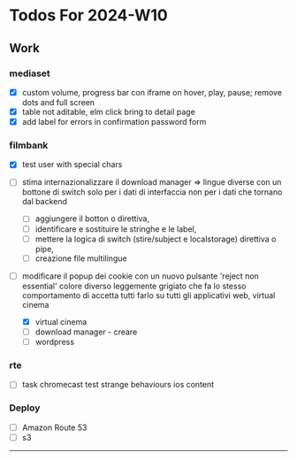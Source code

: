 # Todos For 2024-W10

## Work

### mediaset

- [x] custom volume, progress bar con iframe on hover, play, pause; remove dots and full screen
- [x] table not aditable, elm click bring to detail page
- [x] add label for errors in confirmation password form

### filmbank

- [x] test user with special chars
- [ ] stima internazionalizzare il download manager => lingue diverse con un bottone di switch solo per i dati di interfaccia non per i dati che tornano dal backend

  - [ ] aggiungere il botton o direttiva,
  - [ ] identificare e sostituire le stringhe e le label,
  - [ ] mettere la logica di switch (stire/subject e localstorage) direttiva o pipe,
  - [ ] creazione file multilingue

- [ ] modificare il popup dei cookie con un nuovo pulsante 'reject non essential' colore diverso leggemente grigiato che fa lo stesso comportamento di accetta tutti farlo su tutti gli applicativi web, virtual cinema
  - [x] virtual cinema
  - [ ] download manager - creare
  - [ ] wordpress

### rte

- [ ] task chromecast test strange behaviours ios content

### Deploy

- [ ] Amazon Route 53
- [ ] s3

---
